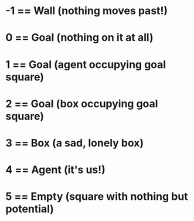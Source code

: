 # -1 == Wall (nothing moves past!)
# 0 == Goal (nothing on it at all)
# 1 == Goal (agent occupying goal square)
# 2 == Goal (box occupying goal square)
# 3 == Box (a sad, lonely box)
# 4 == Agent (it's us!)
# 5 == Empty (square with nothing but potential)